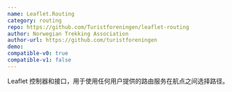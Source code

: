 ```yaml
---
name: Leaflet.Routing
category: routing
repo: https://github.com/Turistforeningen/leaflet-routing
author: Norwegian Trekking Association
author-url: https://github.com/turistforeningen
demo: 
compatible-v0: true
compatible-v1: false
---
```


Leaflet 控制器和接口，用于使用任何用户提供的路由服务在航点之间选择路径。
